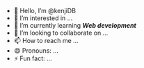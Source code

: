 - 👋 Hello, I’m @kenjiDB
- 👀 I’m interested in ...
- 🌱 I’m currently learning <strong><i>Web development</i></strong>
- 💞️ I’m looking to collaborate on ...
- 📫 How to reach me ...
- 😄 Pronouns: ...
- ⚡ Fun fact: ...

<!---
kenjiDB/kenjiDB is a ✨ special ✨ repository because its `README.md` (this file) appears on your GitHub profile.
You can click the Preview link to take a look at your changes.
--->
